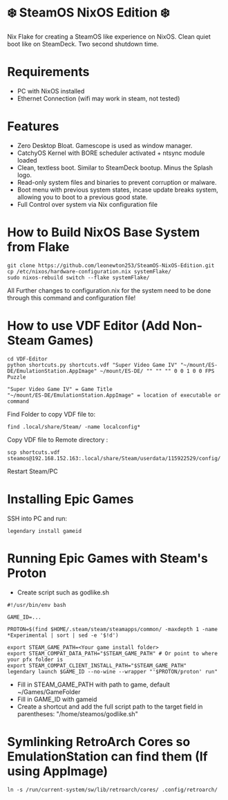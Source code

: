 # ❄️ SteamOS NixOS Edition ❄️
Nix Flake for creating a SteamOS like experience on NixOS. Clean quiet boot like on SteamDeck. Two second shutdown time.

# Requirements
* PC with NixOS installed
* Ethernet Connection (wifi may work in steam, not tested)

# Features
* Zero Desktop Bloat. Gamescope is used as window manager.
* CatchyOS Kernel with BORE scheduler activated + ntsync module loaded
* Clean, textless boot. Similar to SteamDeck bootup. Minus the Splash logo.
* Read-only system files and binaries to prevent corruption or malware.
* Boot menu with previous system states, incase update breaks system, allowing you to boot to a previous good state.
* Full Control over system via Nix configuration file


# How to Build NixOS Base System from Flake
```
git clone https://github.com/leonewton253/SteamOS-NixOS-Edition.git
cp /etc/nixos/hardware-configuration.nix systemFlake/
sudo nixos-rebuild switch --flake systemFlake/
```

All Further changes to configuration.nix for the system need to be done through this command and configuration file!

# How to use VDF Editor (Add Non-Steam Games)
```
cd VDF-Editor
python shortcuts.py shortcuts.vdf "Super Video Game IV" "~/mount/ES-DE/EmulationStation.AppImage" ~/mount/ES-DE/ "" "" "" 0 0 1 0 0 FPS Puzzle
```
```
"Super Video Game IV" = Game Title 
"~/mount/ES-DE/EmulationStation.AppImage" = location of executable or command
```

Find Folder to copy VDF file to:
```
find .local/share/Steam/ -name localconfig*
```
Copy VDF file to Remote directory :
```
scp shortcuts.vdf steamos@192.168.152.163:.local/share/Steam/userdata/115922529/config/
```
Restart Steam/PC

# Installing Epic Games
SSH into PC and run:
```
legendary install gameid
```

# Running Epic Games with Steam's Proton
* Create script such as godlike.sh
```
#!/usr/bin/env bash

GAME_ID=...

PROTON=$(find $HOME/.steam/steam/steamapps/common/ -maxdepth 1 -name *Experimental | sort | sed -e '$!d')

export STEAM_GAME_PATH=<Your game install folder>
export STEAM_COMPAT_DATA_PATH="$STEAM_GAME_PATH" # Or point to where your pfx folder is
export STEAM_COMPAT_CLIENT_INSTALL_PATH="$STEAM_GAME_PATH"
legendary launch $GAME_ID --no-wine --wrapper "'$PROTON/proton' run"
```
* Fill in STEAM_GAME_PATH with path to game, default ~/Games/GameFolder
* Fill in GAME_ID with gameid
* Create a shortcut and add the full script path to the target field in parentheses: "/home/steamos/godlike.sh"

# Symlinking RetroArch Cores so EmulationStation can find them (If using AppImage)
```
ln -s /run/current-system/sw/lib/retroarch/cores/ .config/retroarch/
```









